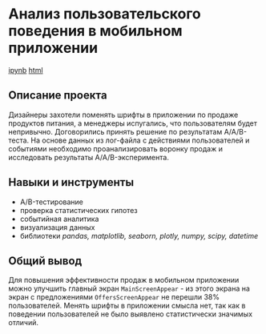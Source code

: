 # Анализ пользовательского поведения в мобильном приложении
[ipynb](https://github.com/snn34/Portfolio/blob/main/AAB%20testing/AAB_IPYNB.ipynb "Открыть проект в формате jupiter notebook") [html](https://github.com/snn34/Portfolio/raw/main/AAB%20testing/AAB_HTML.html "Сохранить в формате html")
## Описание проекта
Дизайнеры захотели поменять шрифты в приложении по продаже продуктов питания, а менеджеры испугались, что пользователям будет непривычно. Договорились принять решение по результатам A/A/B-теста. На основе данных из лог-файла с действиями пользователей и событиями необходимо проанализировать воронку продаж и исследовать результаты A/A/B-эксперимента.

## Навыки и инструменты
- A/B-тестирование
- проверка статистических гипотез
- событийная аналитика
- визуализация данных
- библиотеки *pandas, matplotlib, seaborn, plotly, numpy, scipy, datetime*

## Общий вывод
Для повышения эффективности продаж в мобильном приложении можно улучшить главный экран `MainScreenAppear`  - из этого экрана на экран с предложениями `OffersScreenAppear` не перешли 38% пользователей. Менять шрифты в приложении смысла нет, так как в поведении пользователей не было выявлено статистически значимых отличий.
